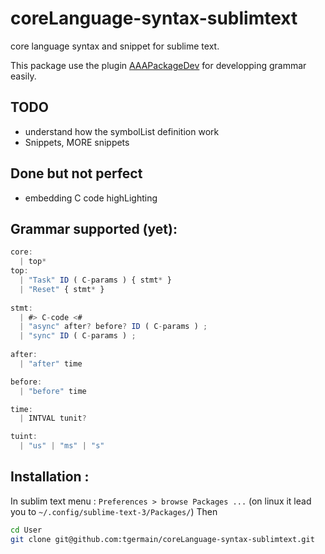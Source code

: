 coreLanguage-syntax-sublimtext
===============================

core language syntax and snippet for sublime text.

This package use the plugin [AAAPackageDev](https://github.com/SublimeText/AAAPackageDev) for developping grammar easily.


TODO
-----
- understand how the symbolList definition work
- Snippets, MORE snippets


Done but not perfect
----
- embedding C code highLighting



Grammar supported (yet):
----
```js
core:
  | top*
top:
  | "Task" ID ( C-params ) { stmt* }
  | "Reset" { stmt* }   
              
stmt:
  | #> C-code <#                                  
  | "async" after? before? ID ( C-params ) ;             
  | "sync" ID ( C-params ) ;
  
after:
  | "after" time                              

before:
  | "before" time          

time:
  | INTVAL tunit?

tuint:
  | "us" | "ms" | "s"    
  ```

Installation :
----
In sublim text menu : 
`Preferences > browse Packages ...`
(on linux it lead you to `~/.config/sublime-text-3/Packages/`)
Then
```bash
cd User
git clone git@github.com:tgermain/coreLanguage-syntax-sublimtext.git
```